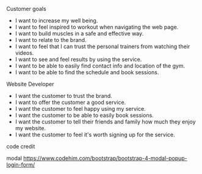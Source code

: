 


Customer goals
<ul>
<li>I want to increase my well being.</li>

<li>I want to feel inspired to workout when navigating the web page.</li>

<li>I want to build muscles in a safe and effective way.</li>

<li>I want to relate to the brand.</li>

<li>I want to feel that I can trust the personal trainers from watching their videos.</li>

<li>I want to see and feel results by using the service.</li>

<li>I want to be able to easily find contact info and location of the gym.</li>

<li>I want to be able to find the schedule and book sessions.</li>
</ul>

Website Developer
<ul>
<li>I want the customer to trust the brand.</li>

<li>I want to offer the customer a good service.</li>

<li>I want the customer to feel happy using my service.</li>

<li>I want the customer to be able to easily book sessions.</li>

<li>I want the customer to tell their friends and family how much they enjoy my website.</li>

<li>I want the customer to feel it's worth signing up for the service.</li>
</ul>


code credit

modal
https://www.codehim.com/bootstrap/bootstrap-4-modal-popup-login-form/